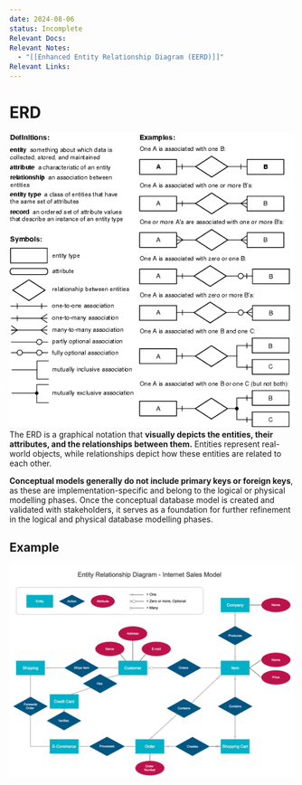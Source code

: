 ```yaml
---
date: 2024-08-06
status: Incomplete
Relevant Docs: 
Relevant Notes:
  - "[[Enhanced Entity Relationship Diagram (EERD)]]"
Relevant Links:
---
```

# ERD
![](Attachments/output-onlinepngtools.png)
The ERD is a graphical notation that **visually depicts the entities, their attributes, and the relationships between them.** Entities represent real-world objects, while relationships depict how these entities are related to each other. 

**Conceptual models generally do not include primary keys or foreign keys**, as these are implementation-specific and belong to the logical or physical modelling phases. Once the conceptual database model is created and validated with stakeholders, it serves as a foundation for further refinement in the logical and physical database modelling phases.

## Example
![](Attachments/internet-sales-model.png)
